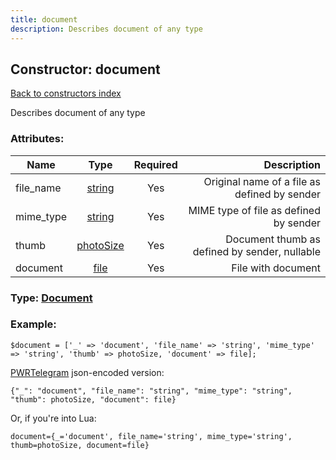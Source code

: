 ```yaml
---
title: document
description: Describes document of any type
---
```

## Constructor: document  
[Back to constructors index](index.md)



Describes document of any type

### Attributes:

| Name     |    Type       | Required | Description |
|----------|:-------------:|:--------:|------------:|
|file\_name|[string](../types/string.md) | Yes|Original name of a file as defined by sender|
|mime\_type|[string](../types/string.md) | Yes|MIME type of file as defined by sender|
|thumb|[photoSize](../types/photoSize.md) | Yes|Document thumb as defined by sender, nullable|
|document|[file](../types/file.md) | Yes|File with document|



### Type: [Document](../types/Document.md)


### Example:

```
$document = ['_' => 'document', 'file_name' => 'string', 'mime_type' => 'string', 'thumb' => photoSize, 'document' => file];
```  

[PWRTelegram](https://pwrtelegram.xyz) json-encoded version:

```
{"_": "document", "file_name": "string", "mime_type": "string", "thumb": photoSize, "document": file}
```


Or, if you're into Lua:  


```
document={_='document', file_name='string', mime_type='string', thumb=photoSize, document=file}

```



